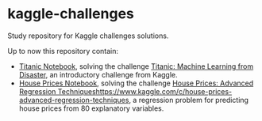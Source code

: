 # kaggle-challenges

Study repository for Kaggle challenges solutions.

Up to now this repository contain:
- [Titanic Notebook](titanic.ipynb), solving the challenge [Titanic: Machine Learning from Disaster](https://www.kaggle.com/c/titanic/),
an introductory challenge from Kaggle.
- [House Prices Notebook](house-prices.ipynb), solving the challenge [House Prices: Advanced Regression Techniques]()https://www.kaggle.com/c/house-prices-advanced-regression-techniques, a regression problem for predicting house prices from 80 explanatory variables.

